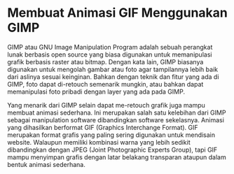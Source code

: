 # Membuat Animasi GIF Menggunakan GIMP
GIMP atau GNU Image Manipulation Program adalah sebuah perangkat lunak berbasis open source yang biasa digunakan untuk memanipulasi grafik berbasis raster atau bitmap. Dengan kata lain, GIMP biasanya digunakan untuk mengolah gambar atau foto agar tampilannya lebih baik dari aslinya sesuai keinginan. Bahkan dengan teknik dan fitur yang ada di GIMP, foto dapat di-retouch semenarik mungkin, atau bahkan dapat memanipulasi foto pribadi dengan layer yang ada pada GIMP.

Yang menarik dari GIMP selain dapat me-retouch grafik juga mampu membuat animasi sederhana. Ini merupakan salah satu kelebihan dari GIMP sebagai manipulation software dibandingkan software sekelasnya. Animasi yang dihasilkan berformat GIF (Graphics Interchange Format). GIF merupakan format grafis yang paling sering digunakan untuk mendisain website. Walaupun memiliki kombinasi warna yang lebih sedikit dibandingkan dengan JPEG (Joint Photographic Experts Group), tapi GIF mampu menyimpan grafis dengan latar belakang transparan ataupun dalam bentuk animasi sederhana.
